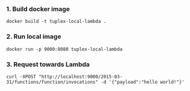 ### 1. Build docker image
`docker build -t tuplex-local-lambda .`

### 2. Run local image
```
docker run -p 9000:8080 tuplex-local-lambda
```

### 3. Request towards Lambda
```
curl -XPOST "http://localhost:9000/2015-03-31/functions/function/invocations" -d '{"payload":"hello world!"}'
```